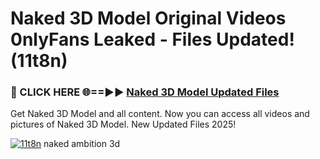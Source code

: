 # Naked 3D Model Original Videos 0nlyFans Leaked - Files Updated! (11t8n)

<h3>🔴 CLICK HERE 🌐==►► <a href="https://tinyurl.com/up5wt9bj" rel="nofollow">Naked 3D Model Updated Files</a></h3>

Get Naked 3D Model and all content. Now you can access all videos and pictures of Naked 3D Model. New Updated Files 2025!

[![11t8n](https://i.imgur.com/ABiUzMV.gif)](https://tinyurl.com/up5wt9bj)
naked ambition 3d